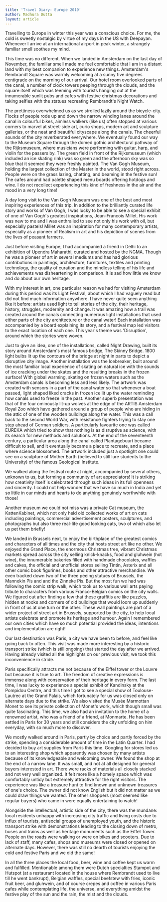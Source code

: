 ```yaml
---
title: 'Travel Diary: Europe 2019'
author: Madhura Dutta
layout: article
---
```


Travelling to Europe in winter this year was a conscious choice. For
me, the cold is sweetly nostalgic by virtue of my days in the US with
Deepayan. Whenever I arrive at an international airport in peak winter,
a strangely familiar smell soothes my mind.

This time was no different. When we landed in Amsterdam on the last day
of November, the familiar smell made me feel comfortable that I am in a
distant land with my best companion to experience new things.
Amsterdam's Rembrandt Square was warmly welcoming at a sunny five
degrees centigrade on the morning of our arrival. Our hotel room
overlooked parts of the canal, a number of clock towers peeping through
the clouds, and the square itself which was teeming with tourists
hanging out at the innumerable sunlit pubs and cafes with festive
christmas decorations and taking selfies with the statues recreating
Rembrandt's Night Watch.

The prettiness overwhelmed us as we strolled lazily around the
bicycle-city. Flocks of people rode up and down the narrow winding lanes
around the canal in colourful bikes, aimless walkers (like us) often
stopped at various corners to marvel at street-side art, curio shops,
modern art and sculpture galleries, or the neat and beautiful cityscape
along the canals. The cheerful sounds of the city reverberated
everywhere. We eventually found our way to the Museum Square through the
domed gothic architectural pathway of the Rijksmuseum, where musicians
were performing with guitar, harp, and violin for the passers by. The
green field in front of the Rijksmuseum (which included an ice skating
rink) was so green and the afternoon sky was so blue that it seemed they
were freshly painted. The Van Gogh Museum, holding the largest
collection of the Master in the world, stood right across. People were
on the grass lazing, chatting, and beaming in the festive sun! The cafes
around had palette shaped menu boards offering hotdogs and wine. I do
not recollect experiencing this kind of freshness in the air and the
mood in a very long time!

A day long visit to the Van Gogh Museum was one of the best and most
inspiring experiences of this trip. In addition to the brilliantly
curated life story and works of Van Gogh, I was lucky to be able to see
a special exhibit of one of Van Gogh's greatest inspirations,
Jean-Francois Millet. His work was new to me and I was enthralled to see
not only his work with oil, but especially pastels! Millet was an
inspiration for many contemporary artists, especially as a pioneer of
Realism in art and his depiction of scenes from the lives of peasant
farmers.

Just before visiting Europe, I had accompanied a friend in Delhi to an
exhibition of Upendra Maharathi, curated and hosted by the NGMA. Though
he was a pioneer of art in several mediums and has had glorious
contributions in paintings, architecture, furnitures, textiles and
printing technology, the quality of curation and the mindless telling of
his life and achievements was disheartening in comparison. It is sad how
little we know and do about our own heritage.

With my interest in art, one particular reason we had for visiting
Amsterdam during this period was its Light Festival, about which I had
vaguely read but did not find much information anywhere. I have never
quite seen anything like it before: artists used light to tell stories
of the city, their heritage, history, struggles, modernity and change.
It was amazing how a trail was created around the canals connecting
numerous light installations that used either parts of the city
architecture or the canal water! Each installation was accompanied by a
board explaining its story, and a festival map led visitors to the exact
location of each one. This year's theme was 'Disruption', around
which the stories were woven.

Just to give an idea, one of the installations, called Night Drawing,
built its story around Amsterdam's most famous bridge, The Skinny
Bridge. 1800 light bulbs lit up the contours of the bridge at night in
parts to depict a disruptive city image. Another installation was the
Icebreaker, built around the most familiar local experience of skating
on natural ice with the sounds of ice cracking under the skates and the
resulting breaks in the frozen surface! With global warming, skating on
frozen waters such as the Amsterdam canals is becoming less and less
likely. The artwork was created with sensors in a part of the canal
water so that whenever a boat passed, light shaped liked cracks in
frozen ice lit up the water reminding how canals used to freeze in the
past. Another superb presentation was that of the four ominously lit-up
wolves at the edge of the ARTIS Amsterdam Royal Zoo which have gathered
around a group of people who are hiding in the attic of one of the
wooden buildings along the water. This was a call back to the second
World War, with resistance fighters trying to stay one step ahead of
German soldiers. A particularly favourite one was called EUREKA which
tried to show that nothing is as disruptive as science, with its search
for new methods and solutions. At the end of the seventeenth century, a
particular area along the canal called Plantagebuurt became difficult to
sell, and it eventually became a place to recreate, and a place where
science blossomed. The artwork included just a spotlight one could see
on a sculpture of Mother Earth (believed to still lure students to the
University) of the famous Geological Institute.

We walked along the festival route at night, accompanied by several
others, unknown to us, but forming a community of art appreciators! It
is striking how creativity itself is celebrated through such ideas in
its full openness and sincerity. I could not help wonder that we have so
much in India and yet so little in our minds and hearts to do anything
genuinely worthwhile with those!

Another museum we could not miss was a private Cat museum, the
KattenKabinet, which not only held old collected works of art on cats
including paintings, commercial advertisement posters, sculptures, and
photographs but also three real-life good looking cats, two of which
also let us pet them briefly!

We landed in Brussels next, to enjoy the birthplace of the greatest
comics and characters of all times and the city that hosts street art
like no other. We enjoyed the Grand Place, the enormous Christmas tree,
vibrant Christmas markets spread across the city selling knick-knacks,
food and gluhwein (hot wine), the innumerable bakeries filled with
handmade chocolates, waffles and cakes, the official and unofficial
stores selling Tintin, Asterix and all other comic book figurines, books
and other attractive merchandise. We even tracked down two of the three
peeing statues of Brussels, the Mannekin Pis and and the Zinneke Pis.
But the most fun we had was following the comic strip walk, which took
us to various wall arts paying tribute to characters from various
Franco-Belgian comics on the city walls. We figured out after finding a
few that these graffitis are like puzzles, hidden at nooks and corners
of old buildings that would loom up suddenly in front of us at one turn
or the other. These wall paintings are part of a wider project of street
art in Brussels, supported by the city, to help local artists celebrate
and promote its heritage and humour. Again I remembered our own cities
which have so much potential provided the ideas, intentions and
implementation are right!

Our last destination was Paris, a city we have been to before, and feel
like going back to often. This visit was made more interesting by a
historic transport strike (which is still ongoing) that started the day
after we arrived. Having already visited all the highlights on our
previous visit, we took this inconvenience in stride.

Paris specifically attracts me not because of the Eiffel tower or the
Louvre but because it is true to art. The freedom of creative
expressions is immense along with conservation of their heritage in
every form. The last time, I was lucky to experience a special exhibit
of Kandinsky at the Pompidou Centre, and this time I got to see a
special show of Toulouse-Lautrec at the Grand Palais, which fortunately
for us was closed only on alternate days due to the strike. We also
visited the Musée Marmottan Monet to see its private collection of
Monet's work, which though small was quite fascinating. This time, we
also had an invitation to the home of a renowned artist, who was a
friend of a friend, at Monmarte. He has been settled in Paris for 30
years and still considers the city unfolding on him everyday, with so
much more to discover.

We mostly walked around in Paris, partly by choice and partly forced by
the strike, spending a considerable amount of time in the Latin Quarter.
I had decided to buy art supplies from Paris this time. Googling for
stores led us to an interesting shop which apparently was chosen by many
artists because of its knowledgeable and welcoming owner. We found the
shop at the end of a narrow lane. It was small, and not at all designed
for general buyers interested in art. There were racks of materials all
closely stacked and not very well organized. It felt more like a homely
space which was comfortably untidy but extremely attractive for the
right visitors. The experience was like a treasure hunt to find known
and unknown treasures of one's choice. The owner did not know English
but it did not matter as we could draw things we wanted. The other
shoppers (most seemed like regular buyers) who came in were equally
entertaining to watch!

Alongside the intellectual, artistic side of the city, there was the
mundane: local residents unhappy with increasing city traffic and living
costs due to influx of tourists, antisocial groups of unemployed youth,
and the historic transport strike with demonstrations leading to the
closing down of metro, buses and trains as well as heritage monuments
such as the Eiffel Tower. People on the roads were walking or were on
bikes and scooters. Due to lack of staff, many cafes, shops and museums
were closed or opened on alternate days. However, there was still no
dearth of tourists enjoying the cold and festive Paris and we did the
same!

In all the three places the local food, beer, wine and coffee kept us
warm and fulfilled. Mentionable among them were Dutch specialties
Stampot and Hutspot (at a restaurant located in the house where
Rembrandt used to live till he went bankrupt), Belgian waffles, special
beefstew with fries, iconic fruit beer, and gluhwein, and of course
crepes and coffee in various Paris cafes while contemplating life, the
universe, and everything amidst the festive play of the sun and the
rain, the mist and the clouds.


